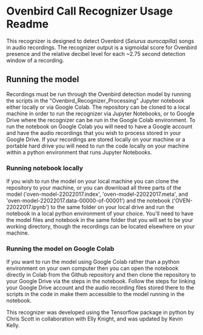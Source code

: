 # Ovenbird Call Recognizer Usage Readme

This recognizer is designed to detect Ovenbird (*Seiurus aurocapilla*) songs in audio recordings.  The recognizer output is a sigmoidal score for Ovenbird presence and the relative decibel level for each ~2.75 second detection window of a recording.

## Running the model
Recordings must be run through the Ovenbird detection model by running the scripts in the "Ovenbird_Recognizer_Processing" Jupyter notebook  either locally or via Google Colab.  The repository can be cloned to a local machine in order to run the recognizer via Jupyter Notebooks, or to Google Drive where the recognizer can be run in the Google Colab environment.  To run the notebook on Google Colab you will need to have a Google account and have the audio recordings that you wish to process stored in your Google Drive.  If your recordings are stored locally on your machine or a portable hard drive you will need to run the code locally on your machine within a python environment that runs Jupyter Notebooks.

### Running notebook locally
If you wish to run the model on your local machine you can clone the repository to your machine, or you can download all three parts of the model ('oven-model-22022017.index', 'oven-model-22022017.meta', and 'oven-model-22022017.data-00000-of-00001') and the notebook ('OVEN-22022017.ipynb') to the same folder on your local drive and run the notebook in a local python environment of your choice.  You'll need to have the model files and notebook in the same folder that you will set to be your working directory, though the recordings can be located elsewhere on your machine.

### Running the model on Google Colab 
If you want to run the model using Google Colab rather than a python environment on your own computer then you can open the notebook directly in Colab from the Github repository and then clone the repository to your Google Drive via the steps in the notebook.  Follow the steps for linking your Google Drive account and the audio recording files stored there to the scripts in the code in make them accessible to the model running in the notebook.


This recognizer was developed using the Tensorflow package in python by Chris Scott in collaboration with Elly Knight, and was updated by Kevin Kelly.
